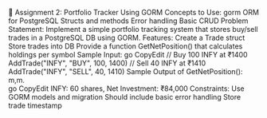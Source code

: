 🧩 Assignment 2: Portfolio Tracker Using GORM
Concepts to Use:
gorm ORM for PostgreSQL
Structs and methods
Error handling
Basic CRUD
Problem Statement:
Implement a simple portfolio tracking system that stores buy/sell trades in a PostgreSQL DB using GORM.
Features:
Create a Trade struct
Store trades into DB
Provide a function GetNetPosition() that calculates holdings per symbol
Sample Input:
go
CopyEdit
// Buy 100 INFY at ₹1400
AddTrade("INFY", "BUY", 100, 1400)
// Sell 40 INFY at ₹1410
AddTrade("INFY", "SELL", 40, 1410)
Sample Output of GetNetPosition(): m,m.                                                                                                                                                                          
go
CopyEdit
INFY: 60 shares, Net Investment: ₹84,000
Constraints:
Use GORM models and migration
Should include basic error handling
Store trade timestamp